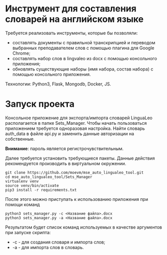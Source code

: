 # Инструмент для составления словарей на английском языке
Требуется реализовать инструменты, которые бы позволяли:

* составлять документы с правильной транскрипцией и переводом выбранных преподавателем слов с помощью плагина для Google Chrome;
* составлять набор слов в lingvaleo из docx с помощью консольного приложения;
* обновлять существующие наборы (имя набора, состав набора) с помощью консольного приложения.

Технологии: Python3, Flask, Mongodb, Docker, JS.

# Запуск проекта

Консольное приложение для экспорта/импорта словарей LinguaLeo располагается в папке Sets_Manager.
Чтобы начать пользоваться приложением требуется одноразовая настройка. Найти словарь auth_data в файле api.py и заменить данные авторизации на собственные.

**Внимание**: пароль является регистрочувствительным.

Далее требуется установить требующиеся пакеты. Данные действия рекомендуется производить в виртуальном окружении.
```
git clone https://github.com/moevm/mse_auto_lingualeo_tool.git
cd mse_auto_lingualeo_tool/Sets_Manager
virtualenv venv
source venv/bin/activate
pip3 install -r requirements.txt
```
После этого можно приступать к использованию приложения при помощи команд
```
python3 sets_manager.py -c <Название файла>.docx
python3 sets_manager.py -a <Название файла>.docx
```
Результатом будет список команд используемых в качестве аргументов при запуске скрипта:
* -c - для создания словаря и импорта слов;
* -a - для импорта слов в словарь.
